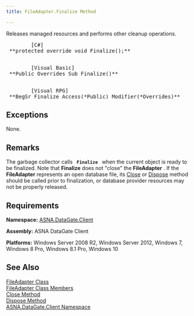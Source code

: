 ```yaml
---
title: FileAdapter.Finalize Method

---
```


Releases managed resources and performs other cleanup operations.
<pre class="prettyprint">        <span class="lang">[C#]</span>
 **protected override void Finalize();** 
      </pre>
<pre class="prettyprint">        <span class="lang">[Visual Basic] </span>
 **Public Overrides Sub Finalize()** 
      </pre>
<pre class="prettyprint">
        <span class="lang">[Visual RPG]</span>
 **BegSr Finalize Access(*Public) Modifier(*Overrides)**    </pre>

## Exceptions

None. 
## Remarks

The garbage collector calls <code> **Finalize** </code> when the current object is ready to be finalized. Note that **Finalize** does not "close" the **FileAdapter** . If the <span> **FileAdapter** </span> represents an open database file, its [Close](file-adapter-class-close-method.html) or [Dispose](file-adapter-class-dispose-method.html) method should be called prior to finalization, or database provider resources may not be properly released.
## Requirements

**Namespace:** [ASNA.DataGate.Client](datagate-client-namespace.html) 

**Assembly:** ASNA DataGate Client

**Platforms:** Windows Server 2008 R2, Windows Server 2012, Windows 7, Windows 8 Pro, Windows 8.1 Pro, Windows 10
## See Also

[FileAdapter Class](file-adapter-class.html) <br /> [ FileAdapter Class Members](file-adapter-members.html) <br /> [Close Method](file-adapter-class-close-method.html) <span><br /> [Dispose Method](file-adapter-class-dispose-method.html) <br /> </span> <span>[ASNA.DataGate.Client Namespace](datagate-client-namespace.html)</span>
